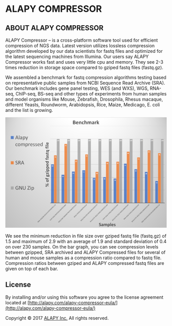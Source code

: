 # ALAPY COMPRESSOR
ABOUT ALAPY COMPRESSOR
-
ALAPY Compressor – is a cross-platform software tool used for efficient compression of NGS data. Latest version utilizes lossless compression algorithm developed by our data scientists for fastq files and optimized for the latest sequencing machines from Illumina. Our users say ALAPY Compressor works fast and uses very little cpu and memory. They see 2-3 times reduction in storage space compared to gziped fastq files (fastq.gz).

We assembled a benchmark for fastq compression algorithms testing based on representative public samples from NCBI Sequence Read Archive (SRA). Our benchmark includes gene panel testing, WES (and WXS), WGS, RNA-seq, ChIP-seq, BS-seq and other types of experiments from human samples and model organisms like Mouse, Zebrafish, Drosophila, Rhesus macaque, different Yeasts, Roundworm, Arabidopsis, Rice, Maize, Medicago, E. coli and the list is growing.

![Benchmark](https://github.com/ALAPY/alapy_arc/blob/master/Content/Benchmark.png)

We see the minimum reduction in file size over gziped fastq file (fastq.gz) of 1.5 and maximum of 2.9 with an average of 1.9 and standard deviation of 0.4 on over 230 samples. On the bar graph, you can see compression levels between gzipped, SRA archived and ALAPY Compressed files for several of human and mouse samples as a compression ratio compared to fastq file. Compression ratios between gziped and ALAPY compressed fastq files are given on top of each bar.

License
-
By installing and/or using this software you agree to the license agreement located at [http://alapy.com/alapy-compressor-eula/](http://alapy.com/alapy-compressor-eula/)

Copyright © 2017 [ALAPY Inc.](http://alapy.com/) All rights reserved.

